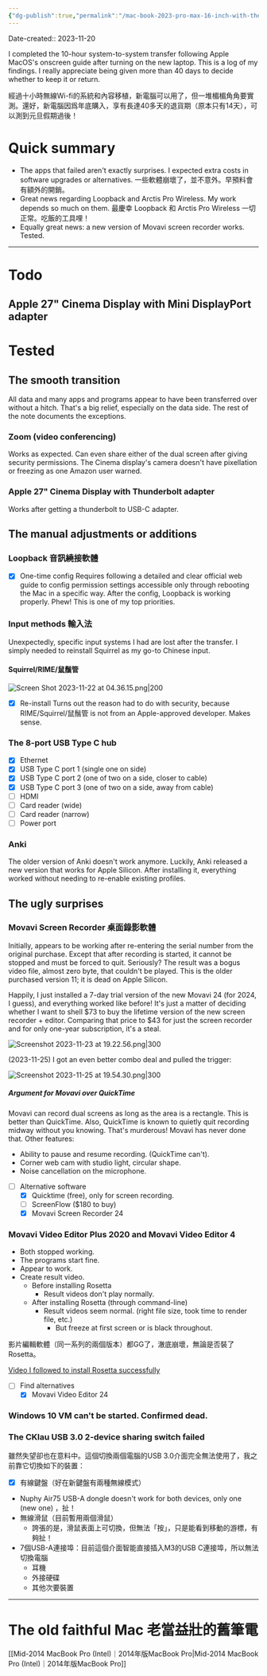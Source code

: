 ```yaml
---
{"dg-publish":true,"permalink":"/mac-book-2023-pro-max-16-inch-with-the-m3-chip-upgrade-log-mac-intel-m3/","noteIcon":"2"}
---
```


Date-created:: 2023-11-20

I completed the 10-hour system-to-system transfer following Apple MacOS's onscreen guide after turning on the new laptop. This is a log of my findings. I really appreciate being given more than 40 days to decide whether to keep it or return.

經過十小時無線Wi-fi的系統和內容移植，新電腦可以用了，但一堆楣楣角角要實測。還好，新電腦因爲年底購入，享有長達40多天的退貨期（原本只有14天），可以測到元旦假期過後！
# Quick summary

- The apps that failed aren't exactly surprises. I expected extra costs in software upgrades or alternatives. 一些軟體崩壞了，並不意外。早預料會有額外的開銷。
- Great news regarding Loopback and Arctis Pro Wireless. My work depends so much on them. 最慶幸 Loopback 和 Arctis Pro Wireless 一切正常。吃飯的工具哩！
- Equally great news: a new version of Movavi screen recorder works. Tested.

---
# Todo

## Apple 27" Cinema Display with Mini DisplayPort adapter

# Tested

## The smooth transition

All data and many apps and programs appear to have been transferred over without a hitch. That's a big relief, especially on the data side. The rest of the note documents the exceptions.
### Zoom (video conferencing)

Works as expected. Can even share either of the dual screen after giving security permissions. The Cinema display's camera doesn't have pixellation or freezing as one Amazon user warned.
### Apple 27" Cinema Display with Thunderbolt adapter

Works after getting a thunderbolt to USB-C adapter.
## The manual adjustments or additions
### Loopback 音訊繞接軟體

- [x] One-time config
Requires following a detailed and clear official web guide to config permission settings accessible only through rebooting the Mac in a specific way. After the config, Loopback is working properly. Phew! This is one of my top priorities.
### Input methods 輸入法

Unexpectedly, specific input systems I had are lost after the transfer. I simply needed to reinstall Squirrel as my go-to Chinese input.
#### Squirrel/RIME/鼠鬚管

![Screen Shot 2023-11-22 at 04.36.15.png|200](/img/user/Screen%20Shot%202023-11-22%20at%2004.36.15.png)

- [x] Re-install
Turns out the reason had to do with security, because RIME/Squirrel/鼠鬚管 is not from an Apple-approved developer. Makes sense. 
### The 8-port USB Type C hub

- [x] Ethernet
- [x] USB Type C port 1 (single one on side)
- [x] USB Type C port 2 (one of two on a side, closer to cable)
- [x] USB Type C port 3 (one of two on a side, away from cable)
- [ ] HDMI
- [ ] Card reader (wide)
- [ ] Card reader (narrow)
- [ ] Power port
### Anki

The older version of Anki doesn't work anymore. Luckily, Anki released a new version that works for Apple Silicon. After installing it, everything worked without needing to re-enable existing profiles.
## The ugly surprises

### Movavi Screen Recorder 桌面錄影軟體

Initially, appears to be working after re-entering the serial number from the original purchase. Except that after recording is started, it cannot be stopped and must be forced to quit. Seriously? The result was a bogus video file, almost zero byte, that couldn't be played. This is the older purchased version 11; it is dead on Apple Silicon.

Happily, I just installed a 7-day trial version of the new Movavi 24 (for 2024, I guess), and everything worked like before! It's just a matter of deciding whether I want to shell $73 to buy the lifetime version of the new screen recorder + editor. Comparing that price to $43 for just the screen recorder and for only one-year subscription, it's a steal.

![Screenshot 2023-11-23 at 19.22.56.png|300](/img/user/Screenshot%202023-11-23%20at%2019.22.56.png)

(2023-11-25) I got an even better combo deal and pulled the trigger:

![Screenshot 2023-11-25 at 19.54.30.png|300](/img/user/Screenshot%202023-11-25%20at%2019.54.30.png)
##### Argument for Movavi over QuickTime

Movavi can record dual screens as long as the area is a rectangle. This is better than QuickTime. Also, QuickTime is known to quietly quit recording midway without you knowing. That's murderous! Movavi has never done that. Other features:
- Ability to pause and resume recording. (QuickTime can't).
- Corner web cam with studio light, circular shape.
- Noise cancellation on the microphone.

- [ ] Alternative software
	- [x] Quicktime (free), only for screen recording.
	- [ ] ScreenFlow ($180 to buy)
	- [x] Movavi Screen Recorder 24
### Movavi Video Editor Plus 2020 and Movavi Video Editor 4

- Both stopped working.
- The programs start fine.
- Appear to work.
- Create result video.
	- Before installing Rosetta
		- Result videos don't play normally.
	- After installing Rosetta (through command-line)
		- Result videos seem normal. (right file size, took time to render file, etc.)
			- But freeze at first screen or is black throughout.

影片編輯軟體（同一系列的兩個版本）都GG了，澈底崩壞，無論是否裝了Rosetta。

[Video I followed to install Rosetta successfully](https://www.youtube.com/watch?v=hlG_6Qz1nTw)

- [ ] Find alternatives
	- [x] Movavi Video Editor 24
### Windows 10 VM can't be started. Confirmed dead.

### The CKlau USB 3.0 2-device sharing switch failed

雖然失望卻也在意料中。這個切換兩個電腦的USB 3.0介面完全無法使用了，我之前靠它切換如下的裝置：

- [x] 有線鍵盤（好在新鍵盤有兩種無線模式）
- Nuphy Air75 USB-A dongle doesn't work for both devices, only one (new one) ，扯！
- 無線滑鼠（目前暫用兩個滑鼠）
	- 誇張的是，滑鼠表面上可切換，但無法「按」，只是能看到移動的游標，有夠扯！
- 7個USB-A連接埠：目前這個介面智能直接插入M3的USB C連接埠，所以無法切換電腦
	- 耳機
	- 外接硬碟
	- 其他次要裝置

---
# The old faithful Mac 老當益壯的舊筆電

[[Mid-2014 MacBook Pro (Intel)｜2014年版MacBook Pro\|Mid-2014 MacBook Pro (Intel)｜2014年版MacBook Pro]]